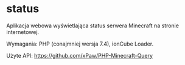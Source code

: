 # status
Aplikacja webowa wyświetlająca status serwera Minecraft na stronie internetowej.

Wymagania: PHP (conajmniej wersja 7.4), ionCube Loader.

Użyte API:
https://github.com/xPaw/PHP-Minecraft-Query
